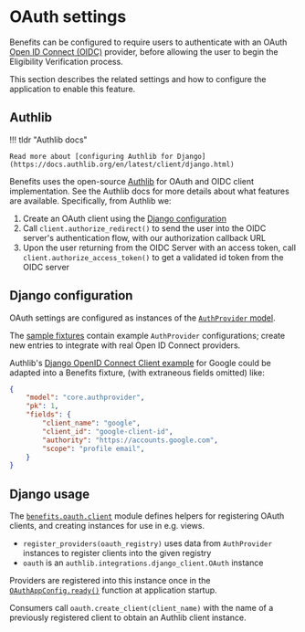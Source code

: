 # OAuth settings

Benefits can be configured to require users to authenticate with an OAuth [Open ID Connect (OIDC)](https://openid.net/connect/)
provider, before allowing the user to begin the Eligibility Verification process.

This section describes the related settings and how to configure the application to enable this feature.

## Authlib

!!! tldr "Authlib docs"

    Read more about [configuring Authlib for Django](https://docs.authlib.org/en/latest/client/django.html)

Benefits uses the open-source [Authlib](https://authlib.org/) for OAuth and OIDC client implementation. See the Authlib docs
for more details about what features are available. Specifically, from Authlib we:

1. Create an OAuth client using the [Django configuration](#django-configuration)
1. Call `client.authorize_redirect()` to send the user into the OIDC server's authentication flow, with our authorization
   callback URL
1. Upon the user returning from the OIDC Server with an access token, call `client.authorize_access_token()` to get a validated
   id token from the OIDC server

## Django configuration

OAuth settings are configured as instances of the [`AuthProvider` model](../development/models-migrations.md).

The [sample fixtures](./fixtures.md) contain example `AuthProvider` configurations; create new entries to integrate with
real Open ID Connect providers.

Authlib's [Django OpenID Connect Client example][authlib-django-oidc] for Google could be adapted into a Benefits fixture,
(with extraneous fields omitted) like:

```json
{
    "model": "core.authprovider",
    "pk": 1,
    "fields": {
        "client_name": "google",
        "client_id": "google-client-id",
        "authority": "https://accounts.google.com",
        "scope": "profile email",
    }
}
```

## Django usage

The [`benefits.oauth.client`][oauth-client] module defines helpers for registering OAuth clients, and creating instances for
use in e.g. views.

* `register_providers(oauth_registry)` uses data from `AuthProvider` instances to register clients into the given registry
* `oauth` is an `authlib.integrations.django_client.OAuth` instance

Providers are registered into this instance once in the [`OAuthAppConfig.ready()`][oauth-app-ready] function at application
startup.

Consumers call `oauth.create_client(client_name)` with the name of a previously registered client to obtain an Authlib client
instance.

[authlib-django-oidc]: https://docs.authlib.org/en/latest/client/django.html#django-openid-connect-client
[oauth-app-ready]: https://github.com/cal-itp/benefits/blob/dev/benefits/oauth/__init__.py
[oauth-client]: https://github.com/cal-itp/benefits/blob/dev/benefits/oauth/client.py
